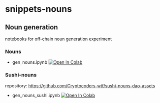 # snippets-nouns
## Noun generation
notebooks for off-chain noun generation experiment
### Nouns
- gen_nouns.ipynb [![Open In Colab](https://colab.research.google.com/assets/colab-badge.svg)](https://colab.research.google.com/github/fuyu256s/snippets-nouns/blob/main/gen_nouns.ipynb)  
### Sushi-nouns
repository: https://github.com/Cryptocoders-wtf/sushi-nouns-dao-assets
- gen_nouns_sushi.ipynb [![Open In Colab](https://colab.research.google.com/assets/colab-badge.svg)](https://colab.research.google.com/github/fuyu256s/snippets-nouns/blob/main/gen_nouns_sushi.ipynb)  